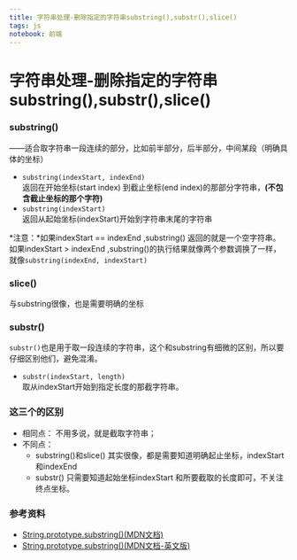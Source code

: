 ```yaml
---
title: 字符串处理-删除指定的字符串substring(),substr(),slice()
tags: js
notebook: 前端
---
```

# 字符串处理-删除指定的字符串substring(),substr(),slice()
### substring()
——适合取字符串一段连续的部分，比如前半部分，后半部分，中间某段（明确具体的坐标）
- `substring(indexStart, indexEnd)`  
  返回在开始坐标(start index) 到截止坐标(end index)的那部分字符串，**(不包含截止坐标的那个字符)**
- `substring(indexStart)`  
  返回从起始坐标(indexStart)开始到字符串末尾的字符串   

*注意：*如果indexStart == indexEnd ,substring() 返回的就是一个空字符串。
如果indexStart > indexEnd ,substring()的执行结果就像两个参数调换了一样，就像`substring(indexEnd, indexStart)`

### slice()
与substring很像，也是需要明确的坐标
### substr()
`substr()`也是用于取一段连续的字符串，这个和substring有细微的区别，所以要仔细区别他们，避免混淆。
- `substr(indexStart, length)`   
取从indexStart开始到指定长度的那截字符串。

### 这三个的区别
- 相同点： 不用多说，就是截取字符串；
- 不同点：
  - substring()和slice() 其实很像，都是需要知道明确起止坐标，indexStart 和indexEnd
  - substr() 只需要知道起始坐标indexStart 和所要截取的长度即可，不关注终点坐标。
### 参考资料
- [String.prototype.substring()(MDN文档)](https://developer.mozilla.org/zh-CN/docs/Web/JavaScript/Reference/Global_Objects/String/substring)
- [String.prototype.substring()(MDN文档-英文版)](https://developer.mozilla.org/en-US/docs/Web/JavaScript/Reference/Global_Objects/String/substring)


